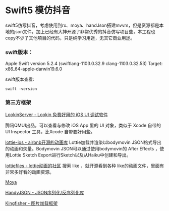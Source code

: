 #  Swift5 模仿抖音

swift5仿写抖音，考虑使用到rx、moya、handJson搭建mvvm，但是资源都是本地的json文件，加上已经有大神开源了非常优秀的抖音仿写项目些，本工程也copy不少了其他项目的代码，只是纯学习用途，无其它商业用途。


### swift版本：
Apple Swift version 5.2.4 (swiftlang-1103.0.32.9 clang-1103.0.32.53)
Target: x86_64-apple-darwin19.6.0

swift版本查看:
```
swift -version
```

### 第三方框架

[LookinServer - Lookin  免费好用的 iOS UI 调试软件](https://github.com/QMUI/LookinServer)

腾讯QMUI出品，可以查看与修改 iOS App 里的 UI 对象，类似于 Xcode 自带的 UI Inspector 工具，比Xcode 自带要好用些。

[lottie-ios - airbnb开源的动画库](https://github.com/airbnb/lottie-ios)
Lottie加载并渲染以bodymovin JSON格式导出的动画和矢量。Bodymovin JSON可以通过使用bodymovin的 After Effects ，使用Lottie Sketch Export进行Sketch以及从Haiku中创建和导出。


[lottiefiles - lottie动画的社区](https://lottiefiles.com/)
搜索 like ，就开源看到各种 like的动画文件，里面有非常多好看的动画资源。

[Moya](https://github.com/Moya/Moya)

[HandyJSON - JSON序列化/反序列化库](https://github.com/alibaba/HandyJSON)

[Kingfisher - 图片加载框架](https://github.com/onevcat/Kingfisher)

